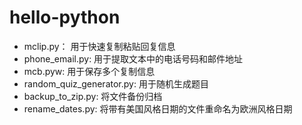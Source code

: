 # hello-python

- mclip.py： 用于快速复制粘贴回复信息
- phone_email.py: 用于提取文本中的电话号码和邮件地址
- mcb.pyw: 用于保存多个复制信息
- random_quiz_generator.py: 用于随机生成题目
- backup_to_zip.py: 将文件备份归档
- rename_dates.py: 将带有美国风格日期的文件重命名为欧洲风格日期
